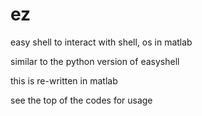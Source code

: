 ez
==

easy shell to interact with shell, os in matlab

similar to the python version of easyshell

this is re-written in matlab

see the top of the codes for usage